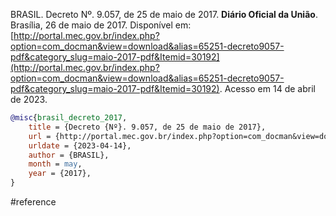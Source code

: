BRASIL. Decreto Nº. 9.057, de 25 de maio de 2017. **Diário Oficial da União**. Brasília, 26 de maio de 2017. Disponível em: [http://portal.mec.gov.br/index.php?option=com_docman&view=download&alias=65251-decreto9057-pdf&category_slug=maio-2017-pdf&Itemid=30192](http://portal.mec.gov.br/index.php?option=com_docman&view=download&alias=65251-decreto9057-pdf&category_slug=maio-2017-pdf&Itemid=30192). Acesso em 14 de abril de 2023.

```bibtex
@misc{brasil_decreto_2017,
	title = {Decreto {Nº}. 9.057, de 25 de maio de 2017},
	url = {http://portal.mec.gov.br/index.php?option=com_docman&view=download&alias=65251-decreto9057-pdf&category_slug=maio-2017-pdf&Itemid=30192},
	urldate = {2023-04-14},
	author = {BRASIL},
	month = may,
	year = {2017},
}
```

#reference